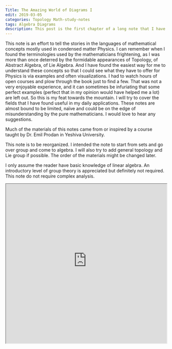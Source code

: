 ```yaml
---
Title: The Amazing World of Diagrams I
edit: 2019-03-05
categories: Topology Math-study-notes
tags: Algebra Diagrams 
description: This post is the first chapter of a long note that I have been writing and organizing aiming at telling the stories in the languages of mathematical concepts mostly used in condensed matter Physics.
---
```


This note is an effort to tell the stories in the languages of mathematical concepts mostly used in condensed matter Physics. I can remember when I found the terminologies used by the mathematicians frightening, as I was more than once deterred by the formidable appearances of Topology, of Abstract Algebra, of Lie Algebra. And I have found the easiest way for me to understand these concepts so that I could see what they have to offer for Physics is via examples and often visualizations. I had to watch hours of open courses and plow through the book just to find a few. That was not a very enjoyable experience, and it can sometimes be infuriating that some perfect examples (perfect that in my opinion would have helped me a lot) are left out. So this is my feat towards the mountain. I will try to cover the fields that I have found useful in my daily applications. These notes are almost bound to be limited, naïve and could be on the edge of misunderstanding by the pure mathematicians. I would love to hear any suggestions. 
	
Much of the materials of this notes came from or inspired by a course taught by Dr. Emil Prodan in Yeshiva University.
	
This note is to be reorganized. I intended the note to start from sets and go over group and come to algebra. I will also try to add general topology and Lie group if possible. The order of the materials might be changed later.
	
I only assume the reader have basic knowledge of linear algebra. An introductory level of group theory is appreciated but definitely not required. This note do not require complex analysis.



<iframe src="https://raw.githubusercontent.com/yk-liu/yk-liu.github.io/master/_posts/2019-03-05-The-Amazing-World-of-Diagrams-I/src/Chaper1.pdf" alt="Sphere triangulations" width="100%" height="500px">  
</iframe>
